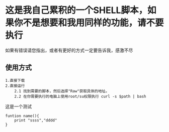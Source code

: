 # 这是我自己累积的一个SHELL脚本，如果你不是想要和我用同样的功能，请不要执行

如果有错误请您指出，或者有更好的方式一定要告诉我，感激不尽

## 使用方式

    1.直接下载
    2.直接运行
        2.1 找到需要的脚本，然后选择"Raw"获取具体的地址。
        2.2 在你需要执行的电脑上使用root/su权限执行 curl -s $path | bash

这是一个测试

    funtion name(){
        print "ssss","dddd"
    }
